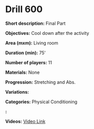 # Drill 600

**Short description:**
Final Part

**Objectives:**
Cool down after the activity

**Area (mxm):**
Living room

**Duration (min):**
75'

**Number of players:**
11

**Materials:**
None

**Progression:**
Stretching and Abs.

**Variations:**


**Categories:**
Physical Conditioning

**:**


**Videos:**
[Video Link](https://www.youtube.com/embed/mdtvJiwlNXU)


